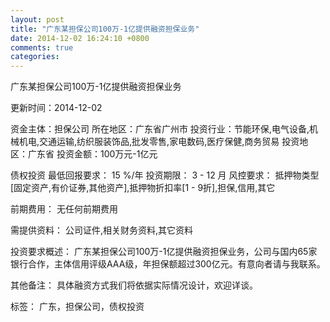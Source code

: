 ```yaml
---
layout: post
title: "广东某担保公司100万-1亿提供融资担保业务"
date: 2014-12-02 16:24:10 +0800
comments: true
categories: 
---
```

广东某担保公司100万-1亿提供融资担保业务



更新时间：2014-12-02

资金主体：担保公司
所在地区：广东省广州市
投资行业：节能环保,电气设备,机械机电,交通运输,纺织服装饰品,批发零售,家电数码,医疗保健,商务贸易
投资地区：广东省
投资金额：100万元-1亿元

债权投资
最低回报要求：
                            15 %/年
                                                                                投资期限：
                            3 - 12 月
                                                                                                                                        风控要求：
                            抵押物类型[固定资产,有价证券,其他资产],抵押物折扣率[1 - 9折],担保,信用,其它

前期费用：
无任何前期费用

需提供资料：
公司证件,相关财务资料,其它资料

投资要求概述：
广东某担保公司100万-1亿提供融资担保业务，公司与国内65家银行合作，主体信用评级AAA级，年担保额超过300亿元。有意向者请与我联系。

其他备注：
具体融资方式我们将依据实际情况设计，欢迎详谈。

标签：
广东，担保公司，债权投资


